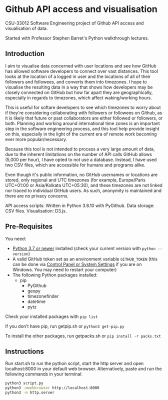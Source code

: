 # Github API access and visualisation

CSU-33012 Software Engineering project of Github API access and visualisation of data.

Started with Professor Stephen Barret's Python walkthrough lectures.

## Introduction

I aim to visualise data concerned with user locations and see how GitHub has allowed software developers to connect over vast distances. This tool looks at the location of a logged in user and the locations of all of their followers and followees, and converts them into timezones. I hope to visualise the resulting data in a way that shows how developers may be closely connected on GitHub but how far apart they are geographically, especially in regards to timezones, which affect waking/working hours.

This is useful for softare developers to see which timezones to worry about if they're considering collaborating with followers or followees on Github, as it is likely that future or past collaborators are either followed or followers, or both. Planning and working around international time zones is an important step in the software engineering process, and this tool help provide insight on this, especially in the light of the current era of remote work becoming ever more popular/necessary.

Because this tool is not intended to process a very large amount of data, due to the inherent limitations on the number of API calls GitHub allows (5,000 per hour), I have opted to not use a database. Instead, I have used two CSV files, which are accessible for humans and programs alike.

Even though it's public information, no GitHub usernames or locations are stored, only regional and UTC timezones (for example, Europe/Paris UTC+01:00 or Asia/Kolkata UTC+05:30), and these timezones are not linked nor traced to individual GitHub users. As such, anonymity is maintained and there are no privacy concerns.

API access scripts: Written in Python 3.8.10 with PyGithub.
Data storage: CSV files.
Visualisation: D3.js.

## Pre-Requisites

You need:

- [Python 3.7 or newer](https://www.python.org/downloads/) installed (check your current version with `python --version`)
- A valid GitHub token set as an environment variable `GITHUB_TOKEN` (this can be done via [Control Panel or System Settings](https://imgur.com/a/CQjLpfk) if you are on Windows. You may need to restart your computer)
- The following Python packages installed:
  - pip
    - PyGithub
    - geopy
    - timezonefinder
    - datetime
    - pytz

Check your installed packages with `pip list`

If you don't have pip, run getpip.sh or `python3 get-pip.py`

To install the other packages, run getpacks.sh or `pip install -r packs.txt`

## Instructions

Run start.sh to run the python script, start the http server and open localhost:8000 in your default web browser.
Alternatively, paste and run the following commands in your terminal:

```bash
python3 script.py
python3 -mwebbrowser http://localhost:8000
python3 -m http.server
```
